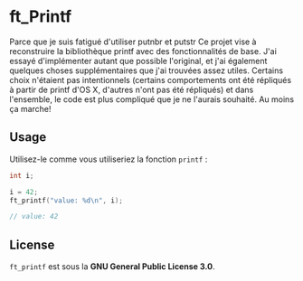 # ft\_Printf

Parce que je suis fatigué d'utiliser putnbr et putstr
Ce projet vise à reconstruire la bibliothèque printf avec des fonctionnalités de base. J'ai essayé d'implémenter autant que possible l'original, et j'ai également quelques choses supplémentaires que j'ai trouvées assez utiles.
Certains choix n'étaient pas intentionnels (certains comportements ont été répliqués à partir de printf d'OS X, d'autres n'ont pas été répliqués) et dans l'ensemble, le code est plus compliqué que je ne l'aurais souhaité. Au moins ça marche!

## Usage

Utilisez-le comme vous utiliseriez la fonction  `printf` :

```c
int i;

i = 42;
ft_printf("value: %d\n", i);

// value: 42
```

## License
`ft_printf` est sous la  **GNU General Public License 3.0**.
